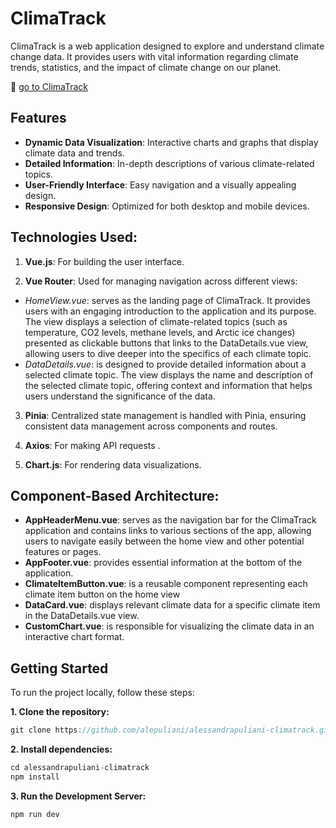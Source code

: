 # ClimaTrack

ClimaTrack is a web application designed to explore and understand climate change data. It provides users with vital information regarding climate trends, statistics, and the impact of climate change on our planet.

🔗 [go to ClimaTrack](https://climatrack-dashboard.netlify.app/)

## Features

- **Dynamic Data Visualization**: Interactive charts and graphs that display climate data and trends.
- **Detailed Information**: In-depth descriptions of various climate-related topics.
- **User-Friendly Interface**: Easy navigation and a visually appealing design.
- **Responsive Design**: Optimized for both desktop and mobile devices.

## Technologies Used:

1. **Vue.js**: For building the user interface.

2. **Vue Router**: Used for managing navigation across different views:

- _HomeView.vue_: serves as the landing page of ClimaTrack. It provides users with an engaging introduction to the application and its purpose. The view displays a selection of climate-related topics (such as temperature, CO2 levels, methane levels, and Arctic ice changes) presented as clickable buttons that links to the DataDetails.vue view, allowing users to dive deeper into the specifics of each climate topic.
- _DataDetails.vue_: is designed to provide detailed information about a selected climate topic. The view displays the name and description of the selected climate topic, offering context and information that helps users understand the significance of the data.

3. **Pinia**: Centralized state management is handled with Pinia, ensuring consistent data management across components and routes.

4. **Axios**: For making API requests .

5. **Chart.js**: For rendering data visualizations.

## Component-Based Architecture:

- **AppHeaderMenu.vue**: serves as the navigation bar for the ClimaTrack application and contains links to various sections of the app, allowing users to navigate easily between the home view and other potential features or pages.
- **AppFooter.vue**: provides essential information at the bottom of the application.
- **ClimateItemButton.vue**: is a reusable component representing each climate item button on the home view
- **DataCard.vue**: displays relevant climate data for a specific climate item in the DataDetails.vue view.
- **CustomChart.vue**: is responsible for visualizing the climate data in an interactive chart format.

## Getting Started

To run the project locally, follow these steps:

**1. Clone the repository:**

```javascript
git clone https://github.com/alepuliani/alessandrapuliani-climatrack.git
```

**2. Install dependencies:**

```javascript
cd alessandrapuliani-climatrack
npm install
```

**3. Run the Development Server:**

```javascript
npm run dev
```
